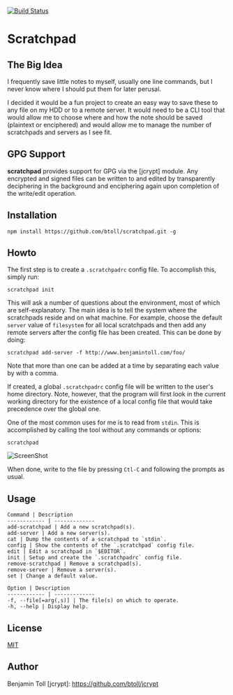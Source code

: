 [![Build Status](https://travis-ci.org/btoll/scratchpad.svg?branch=master)](https://travis-ci.org/btoll/scratchpad)

# Scratchpad

## The Big Idea
I frequently save little notes to myself, usually one line commands, but I never know where I should put them for later perusal.

I decided it would be a fun project to create an easy way to save these to any file on my HDD or to a remote server.  It would need to be a CLI tool that would allow me to choose where and how the note should be saved (plaintext or enciphered) and would allow me to manage the number of scratchpads and servers as I see fit.

## GPG Support

**scratchpad** provides support for GPG via the [jcrypt] module. Any encrypted and signed files can be written to and edited by transparently deciphering in the background and enciphering again upon completion of the write/edit operation.

## Installation

`npm install https://github.com/btoll/scratchpad.git -g`

## Howto
The first step is to create a `.scratchpadrc` config file.  To accomplish this, simply run:

    scratchpad init

This will ask a number of questions about the environment, most of which are self-explanatory.  The main idea is to tell the system where the scratchpads reside and on what machine.  For example, choose the default `server` value of `filesystem` for all local scratchpads and then add any remote servers after the config file has been created.  This can be done by doing:

    scratchpad add-server -f http://www.benjamintoll.com/foo/

Note that more than one can be added at a time by separating each value by with a comma.

If created, a global `.scratchpadrc` config file will be written to the user's home directory.  Note, however, that the program will first look in the current working directory for the existence of a local config file that would take precedence over the global one.

One of the most common uses for me is to read from `stdin`. This is accomplished by calling the tool without any commands or options:

    scratchpad

![ScreenShot](https://raw.github.com/btoll/i/master/scratchpad/readline.png)

When done, write to the file by pressing `Ctl-C` and following the prompts as usual.

## Usage

    Command | Description
    ------------ | -------------
    add-scratchpad | Add a new scratchpad(s).
    add-server | Add a new server(s).
    cat | Dump the contents of a scratchpad to `stdin`.
    config | Show the contents of the `.scratchpad` config file.
    edit | Edit a scratchpad in `$EDITOR`.
    init | Setup and create the `.scratchpadrc` config file.
    remove-scratchpad | Remove a scratchpad(s).
    remove-server | Remove a server(s).
    set | Change a default value.

    Option | Description
    ------------ | -------------
    -f, --file[=arg(,s)] | The file(s) on which to operate.
    -h, --help | Display help.

## License

[MIT](LICENSE)

## Author

Benjamin Toll
[jcrypt]: https://github.com/btoll/jcrypt


